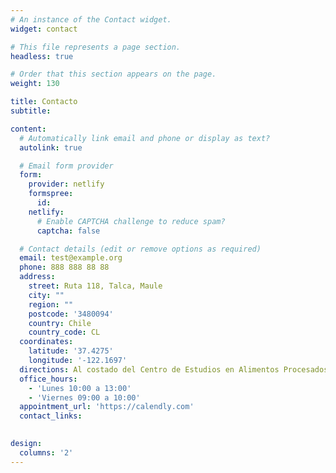 ```yaml
---
# An instance of the Contact widget.
widget: contact

# This file represents a page section.
headless: true

# Order that this section appears on the page.
weight: 130

title: Contacto
subtitle:

content:
  # Automatically link email and phone or display as text?
  autolink: true

  # Email form provider
  form:
    provider: netlify
    formspree:
      id:
    netlify:
      # Enable CAPTCHA challenge to reduce spam?
      captcha: false

  # Contact details (edit or remove options as required)
  email: test@example.org
  phone: 888 888 88 88
  address:
    street: Ruta 118, Talca, Maule
    city: ""
    region: ""
    postcode: '3480094'
    country: Chile
    country_code: CL
  coordinates:
    latitude: '37.4275'
    longitude: '-122.1697'
  directions: Al costado del Centro de Estudios en Alimentos Procesados (CEAP)
  office_hours:
    - 'Lunes 10:00 a 13:00'
    - 'Viernes 09:00 a 10:00'
  appointment_url: 'https://calendly.com'
  contact_links:
  

design:
  columns: '2'
---
```


